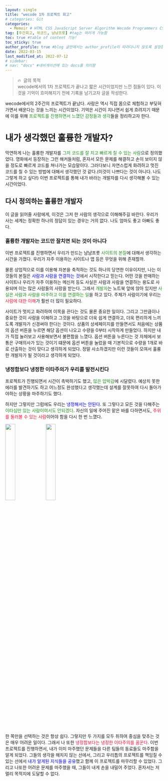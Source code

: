 ```yaml
---
layout: single
title: "wecode 1차 프로젝트 회고"
# categories: Git
categories:
  - Memoir # HTML CSS JavaScript Server Algorithm Wecode Programmers CS vsCode
tag: [주간회고, 위코드, 냠냠프룻] #tag는 여러개 가능함
toc: true #table of content 기능!
toc_sticky: true
author_profile: true #blog 글안에서는 author_profile이 따라다니지 않도록 설정함
date: 2022-03-15
last_modified_at: 2022-07-12
# sidebar:
# nav: "docs" #네비게이션에 있는 docs를 의미함
---
```

<style>
.red {
  color: crimson;
}

.blue {
  color: mediumblue;
}

.green {
  color: forestgreen;
}
</style>

> 🔥  글의 목적  
wecode에서의 1차 프로젝트가 끝나고 짧은 시간이었지만 느낀 점들이 있다. 이것을 기억이 흐미해지기 전에 기록을 남기고자 글을 작성한다.
> 

wecode에서의 2주간의 프로젝트가 끝났다. 사람은 역시 직접 몸으로 체험하고 부딪혀가면서 배운다는 것을 느끼는 시간이었다. 기억은 시간이 지나면서 쉽게 흐려지기 때문에 이를 위해 <span class="green">프로젝트를 진행하면서 느꼈던 감정들과 생각</span>들을 정리하고자 한다.

# 내가 생각했던 훌륭한 개발자?

막연하게 나는 훌륭한 개발자를 <span class="green">그저 코드를 잘 치고 빠르게 칠 수 있는 사람</span>으로 정의했었다. 영화에서 등장하는 그런 해커들처럼, 혼자서 모든 문제를 해결하고 손이 보이지 않을 정도로 빠르게 코드를 쳐나가는 모습말이다. 그러다보니 자연스럽게 화려하고 멋진 코드를 칠 수 있는 방법에 대해서 생각했던 것 같다.(이것이 나쁘다는 것이 아니다. 나도 그렇게 하고 싶다!) 이번 프로젝트를 통해 내가 바라는 개발자를 다시 생각해볼 수 있는 시간이었다.

## 다시 정의하는 훌륭한 개발자

이 글을 읽어줄 사람에게, 이것은 그저 한 사람의 생각으로 이해해주길 바란다. 우리가 사는 세계는 정확한 하나의 정답이 있는 경우는 거의 없다. 나도 엄마도 좋고 아빠도 좋다.

### 훌륭한 개발자는 코드만 잘치면 되는 것이 아니다

이번 프로젝트를 진행하면서 우리가 만드는 냠냠프룻 <span class="green">사이트의 본질</span>에 대해서 생각하는 시간을 가졌다. 우리가 자주 이용하는 사이트나 앱 등은 무엇을 위해 존재할까.

물론 상업적으로 이를 이용해 자본을 축적하는 것도 하나의 당연한 이유이지만, 나는 이것들의 본질은 <span class="blue">사람과 사람을 연결하는 것</span>에서 시작한다고 믿는다. 어떤 것을 판매하는 사이트나 우리가 자주 이용하는 메신저 등도 사실은 사람과 사람을 연결하는 용도로 사용되며 이는 많은 사람들의 사랑을 받는다. 그래서 <span class="green">개발자</span>는 노트북 앞에 앉아 있지만 <span class="green">사실은 사람과 사람을 마주하고 이를 연결하는 일</span>을 하고 있다. 주체가 사람이기에 우리는 <span class="red">사람에 대한 이해</span>가 훨씬 더 많이 필요하다.

사이트가 멋지고 화려하여 이목을 끈다는 것도 물론 중요한 일이다. 그리고 그만큼이나 중요한 것이 사람을 이해하고 그것을 바탕으로 더욱 쉽게 연결하고, 더욱 편리하게 느끼도록 개발자가 신경써야 한다는 것이다. 상품의 상세페이지를 만들면서도 처음에는 상품의 옵션 버튼을 누르면 해당 옵션이 나오고 수량을 0부터 시작하게 만들었다. 하지만 내가 직접 눌러보고 사용해보면서 불편함을 느꼈다. 옵션 버튼을 누른다는 것 자체에서 보통은 구매의사가 있는 것이기 떄문에 옵션 버튼을 눌렀을 때 기본적으로 수량을 1개로 바로 산출하는 것이 맞다고 생각하게 되었다. 정말 사소하겠지만 이런 것들이 모여서 훌륭한 개발자가 될 것이라고 생각하게 되었다.

### 냉정함보다 냉정한 이타주의가 우리를 발전시킨다

프로젝트가 진행되면서 시간이 촉박하기도 했고, <span class="green">많은 압박감</span>에 시달렸다. 예상치 못한 에러를 발견하기도 하고 어느정도 완성했다고 생각했는데 설계를 잘못하여 다시 돌아가야하는 상황을 마주하기도 했다.

하지만 그렇지만 그럼에도 우리는 <span class="blue">냉정해서는 안된다</span>. 또 그렇다고 모든 것을 다해주는 <span class="green">이타심만 있는 사람이여서도 안되겠다</span>. 자신의 일에 주어진 맡은 바를 다하면서도, <span class="red">주위를 둘러볼 수 있는 사람</span>이어야 함을 다시 한 번 느꼈다.

<img src="https://user-images.githubusercontent.com/87808288/158086577-2ae75fa2-00bf-4b6d-bcb7-e98c7314c0ea.jpeg" width="25%">
<img src="https://user-images.githubusercontent.com/87808288/158086637-64edb48a-0dc5-42b7-a961-6077eda2275f.jpeg" width="25%">

한 쪽만을 선택하는 것은 항상 쉽다. 그렇지만 두 가지를 모두 취하여 중심을 맞추는 것은 매우 어려운 일이다. 그래서 나 또한 <span class="red">냉정함보다는 냉정한 이타주의를 꿈꾼다</span>. 이번 프로젝트를 진행하면서, 내가 이미 마주했던 문제들을 다른 팀들의 동료들도 마주함을 알게 되었다. 그들의 생각을 해치지 않는 선에서, 그리고 우리틈의 프로젝트를 책임질 수 있는 선에서 <span class="blue">내가 알게된 지식들을 공유</span>했고 함께 이 프로젝트를 마무리할 수 있었다. 그리고 나또한 어려운 문제를 마주했을 때, 그들이 내게 손을 내밀어 주었다. 혼자서는 저 멀리 목적지에 도달할 수 없다.

<!-- ⓵ ⓶ ⓷ ⓸ ⓹ ⓺ ⓻ ⓼ ⓽ ⓾ -->

<!-- ### 2. Link 넣기

```
유형 1: [gunhee's coding blog] : [gunhee's coding blog](https://gunhee-jeong.github.io/)
유형 2: (URL 자동연결) : <https://gunhee-jeong.github.io/>
유형 3: (동일 파일 내 '문단으로 이동') : [1. Header로 이동](###-1-header)

```

유형 1: (설명어를 입력) : [gunhee's coding blog](https://gunhee-jeong.github.io/)
유형 2: (URL 자동연결) : <https://gunhee-jeong.github.io/>
유형 3: (동일 파일 내 '문단으로 이동') : [1. Header로 이동](#1-header)
유형 3의 방법

1. 특수문자를 제거
2. 스페이스는 -로 바꾸고
3. 대문자는 소문자로!
   그래서 ### 1. Header -> #1-header

## Link: [google][https://www.google.com/]

### 3. 수평선

```

---

```

---

### 4. 라인 바꾸기

```

스페이스바를 2번 눌러주면 다음칸으로
이동할 수 있어요!

```

---

스페이스바를 2번 눌러주면
다음칸으로 이동할 수 있어요!

### 5. list 만들기

```

1. 1번
2. 2번
3. 3번

- 순서없는 list
  - 순서없는 list
    - 순서없는 list

```

1. 1번
2. 2번
3. 3번

- 순서없는 list
  - 순서없는 list
    - 순서없는 list

---

### 6. font 관련

```

**진하게** -> 볼드
_기울여서_ -> 이탤릭체
~~취소선~~ -> 취소선

<ul>밑줄넣기</ul> -> 밑줄
<span style="color:red">빨간 글씨</span> -> 글자색
이것이 `인라인` 입니다 -> 인라인 코드
```

**진하게** -> 볼드
_기울여서_ -> 이탤릭체
~~취소선~~ -> 취소선
<u>밑줄넣기</u> -> 밑줄
<span style="color:red">빨간 글씨</span>
이것이 `인라인` 입니다 -> 인라인 코드

---

### 7. 인용구문

```
> coding
>
> > JavaScript
> >
> > > 내가 프짱!
```

> coding
>
> > JavaScript
> >
> > > 내가 프짱!

---

### 8. 이미지 삽입

```
유형1: ('사이즈를 조절' -> HTML 태그 사용) : <img src="https://gunhee-jeong.github.io/assets/images/blogLogo.png" width="400" height="200">
유형2: (이미지 삽입 후 -> 링크 걸기)
[![이미지](https://gunhee-jeong.github.io/assets/images/blogLogo/blogLogo.png)](https://gunhee-jeong.github.io/)
```

유형1: ('사이즈를 조절' -> HTML 태그 사용) : <img src="https://gunhee-jeong.github.io/assets/images/blogLogo.png" width="400" height="200">
유형2: (이미지 삽입 후 -> 링크 걸기)
[![이미지](https://gunhee-jeong.github.io/assets/images/blogLogo.png)](https://gunhee-jeong.github.io/)

### 9. 표 만들기

```
||국어|영어|
| :--- | ---: | :--: |
|건희 | 100점 | 100점
|철수 | 100점 | 100점
```

|      |  국어 | 영어  |
| :--- | ----: | :---: |
| 건희 | 100점 | 100점 |
| 철수 | 100점 | 100점 |

> - header를 넣고 싶은 경우 ---을 사용하고 :을 이용하여 정렬에 사용함!

### 10. 토글 만들기

```
<details>
<summary>여기를 누르세요</summary>
<div markdown="1">
숨겨진 내용
</div>
</details>
```

<details>
<summary>여기를 누르세요</summary>
<div markdown="1">
숨겨진 내용
</div>
</details> -->
